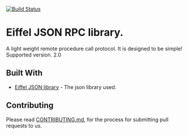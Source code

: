 ﻿[![Build Status](https://travis-ci.org/jvelilla/json_rpc.svg?branch=master)](https://travis-ci.org/jvelilla/json_rpc)


# Eiffel JSON RPC library.

A light weight remote procedure call protocol. It is designed to be simple!
Supported version. 2.0

## Built With 

* [Eiffel JSON library](https://github.com/eiffelhub/json/) - The json library used.

## Contributing

Please read [CONTRIBUTING.md](https://github.com/jvelilla/json_rpc/blob/master/CONTRIBUTING.md), for the process for submitting pull requests to us.


